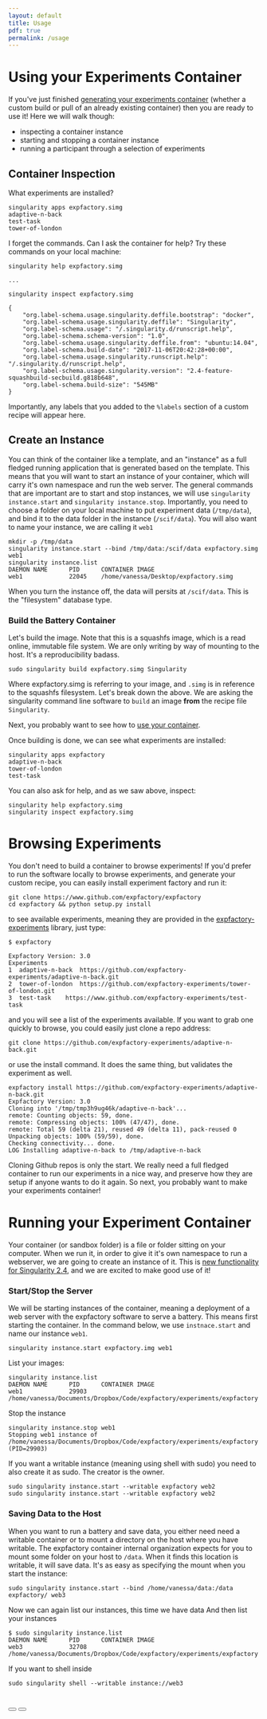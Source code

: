 ```yaml
---
layout: default
title: Usage
pdf: true
permalink: /usage
---
```


# Using your Experiments Container
If you've just finished [generating your experiments container](1.generate.md) (whether a custom build or pull of an already existing container) then you are ready to use it! Here we will walk though:

 - inspecting a container instance
 - starting and stopping a container instance
 - running a participant through a selection of experiments

## Container Inspection

What experiments are installed?

```
singularity apps expfactory.simg
adaptive-n-back
test-task
tower-of-london
```

I forget the commands. Can I ask the container for help?  Try these commands on your local machine:

```
singularity help expfactory.simg

...

singularity inspect expfactory.simg

{
    "org.label-schema.usage.singularity.deffile.bootstrap": "docker",
    "org.label-schema.usage.singularity.deffile": "Singularity",
    "org.label-schema.usage": "/.singularity.d/runscript.help",
    "org.label-schema.schema-version": "1.0",
    "org.label-schema.usage.singularity.deffile.from": "ubuntu:14.04",
    "org.label-schema.build-date": "2017-11-06T20:42:28+00:00",
    "org.label-schema.usage.singularity.runscript.help": "/.singularity.d/runscript.help",
    "org.label-schema.usage.singularity.version": "2.4-feature-squashbuild-secbuild.g818b648",
    "org.label-schema.build-size": "545MB"
}
```

Importantly, any labels that you added to the `%labels` section of a custom recipe will appear here.

## Create an Instance
You can think of the container like a template, and an "instance" as a full fledged running application that is generated based on the template. This means that you will want to start an instance of your container, which will carry it's own namespace and run the web server. The general commands that are important are to start and stop instances, we will use `singularity instance.start` and  `singularity instance.stop`. Importantly, you need to choose a folder on your local machine to put experiment data (`/tmp/data`), and bind it to the data folder in the instance (`/scif/data`). You will also want to name your instance, we are calling it `web1`

```
mkdir -p /tmp/data
singularity instance.start --bind /tmp/data:/scif/data expfactory.simg web1
singularity instance.list
DAEMON NAME      PID      CONTAINER IMAGE
web1             22045    /home/vanessa/Desktop/expfactory.simg
```

When you turn the instance off, the data will persits at `/scif/data`. This is the "filesystem" database type.




### Build the Battery Container
Let's build the image. Note that this is a squashfs image, which is a read online, immutable file system. We are only writing by way of mounting to the host. It's a reproducibility badass.

```
sudo singularity build expfactory.simg Singularity
```

Where expfactory.simg is referring to your image, and `.simg` is in reference to the squashfs filesystem. Let's break down the above. We are asking the singularity command line software to `build` an image **from** the recipe file `Singularity`.

Next, you probably want to see how to [use your container](2-usage.md).

Once building is done, we can see what experiments are installed:

```
singularity apps expfactory
adaptive-n-back
tower-of-london
test-task
```

You can also ask for help, and as we saw above, inspect:

```
singularity help expfactory.simg
singularity inspect expfactory.simg
```






# Browsing Experiments

You don't need to build a container to browse experiments! If you'd prefer to run the software locally to browse experiments, and generate your custom recipe, you can easily install experiment factory and run it:

```
git clone https://www.github.com/expfactory/expfactory
cd expfactory && python setup.py install
```

to see available experiments, meaning they are provided in the [expfactory-experiments](https://www.github.com/expfactory/library) library, just type:

```
$ expfactory

Expfactory Version: 3.0
Experiments
1  adaptive-n-back	https://github.com/expfactory-experiments/adaptive-n-back.git
2  tower-of-london	https://github.com/expfactory-experiments/tower-of-london.git
3  test-task	https://www.github.com/expfactory-experiments/test-task
```

and you will see a list of the experiments available. If you want to grab one quickly to browse, you could easily just clone a repo address:

```
git clone https://github.com/expfactory-experiments/adaptive-n-back.git
```

or use the install command. It does the same thing, but validates the experiment as well.

```
expfactory install https://github.com/expfactory-experiments/adaptive-n-back.git
Expfactory Version: 3.0
Cloning into '/tmp/tmp3h9ug46k/adaptive-n-back'...
remote: Counting objects: 59, done.
remote: Compressing objects: 100% (47/47), done.
remote: Total 59 (delta 21), reused 49 (delta 11), pack-reused 0
Unpacking objects: 100% (59/59), done.
Checking connectivity... done.
LOG Installing adaptive-n-back to /tmp/adaptive-n-back
```
Cloning Github repos is only the start. We really need a full fledged container to run our experiments in a nice way, and preserve how they are setup if anyone wants to do it again. So next, you probably want to make your experiments container!


# Running your Experiment Container

Your container (or sandbox folder) is a file or folder sitting on your computer. When we run it, in order to give it it's own namespace to run a webserver, we are going to create an instance of it. This is [new functionality for Singularity 2.4](https://singularityware.github.io/docs-instances), and we are excited to make good use of it!

### Start/Stop the Server
We will be starting instances of the container, meaning a deployment of a web server with the expfactory software to serve a battery. This means first starting the container. In the command below, we use `instnace.start` and name our instance `web1`.

```
singularity instance.start expfactory.img web1
```

List your images:

```
singularity instance.list
DAEMON NAME      PID      CONTAINER IMAGE
web1             29903    /home/vanessa/Documents/Dropbox/Code/expfactory/experiments/expfactory
```

Stop the instance

```
singularity instance.stop web1
Stopping web1 instance of /home/vanessa/Documents/Dropbox/Code/expfactory/experiments/expfactory (PID=29903)
```

If you want a writable instance (meaning using shell with sudo) you need to also create it as sudo. The creator is the owner.

```
sudo singularity instance.start --writable expfactory web2
sudo singularity instance.start --writable expfactory web2
```


### Saving Data to the Host
When you want to run a battery and save data, you either need need a writable container or to mount a directory
on the host where you have writable. The expfactory container internal organization expects for you to mount some folder on your host to `/data`. When it finds this location is writable, it will save data. It's as easy as specifying the mount when you start the instance:

```
sudo singularity instance.start --bind /home/vanessa/data:/data expfactory/ web3
```

Now we can again list our instances, this time we have data And then list your instances

```
$ sudo singularity instance.list
DAEMON NAME      PID      CONTAINER IMAGE
web3             32708    /home/vanessa/Documents/Dropbox/Code/expfactory/experiments/expfactory
```

If you want to shell inside

```
sudo singularity shell --writable instance://web3
```

<br>
<div>
    <a href="/expfactory/generate.html"><button class="previous-button btn btn-primary"><i class="fa fa-chevron-left"></i> </button></a>
    <a href="/expfactory/contribute.html"><button class="next-button btn btn-primary"><i class="fa fa-chevron-right"></i> </button></a>
</div><br>
